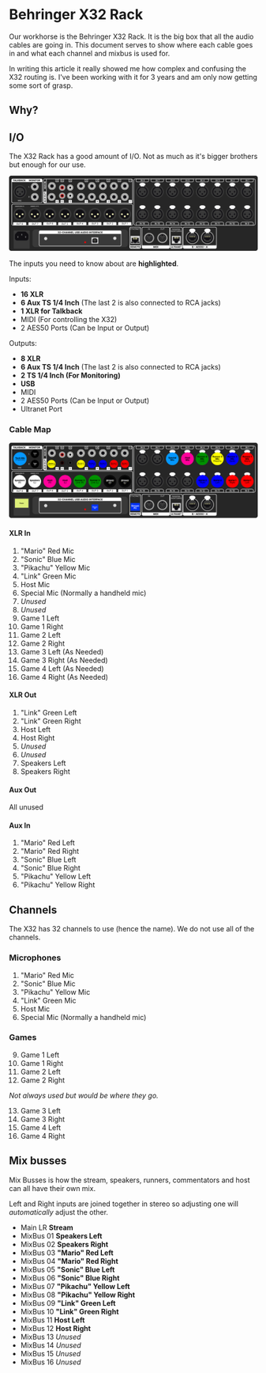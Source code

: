 # Behringer X32 Rack

Our workhorse is the Behringer X32 Rack. It is the big box that all the audio cables are going in. This document serves to show where each cable goes in and what each channel and mixbus is used for.

In writing this article it really showed me how complex and confusing the X32 routing is. I've been working with it for 3 years and am only now getting some sort of grasp.

## Why?

## I/O

The X32 Rack has a good amount of I/O. Not as much as it's bigger brothers but enough for our use.

![The rear of the X32 Rack](<X32 Rack Blank.png>)

The inputs you need to know about are **highlighted**.

Inputs:

- **16 XLR**
- **6 Aux TS 1/4 Inch** (The last 2 is also connected to RCA jacks)
- **1 XLR for Talkback**
- MIDI (For controlling the X32)
- 2 AES50 Ports (Can be Input or Output)

Outputs:

- **8 XLR**
- **6 Aux TS 1/4 Inch** (The last 2 is also connected to RCA jacks)
- **2 TS 1/4 Inch (For Monitoring)**
- **USB**
- MIDI
- 2 AES50 Ports (Can be Input or Output)
- Ultranet Port

### Cable Map

![The rear of the X32 rack with labels over the ports.](<X32 Rack Mapped.png>)

#### XLR In

1. "Mario" Red Mic
2. "Sonic" Blue Mic
3. "Pikachu" Yellow Mic
4. "Link" Green Mic
5. Host Mic
6. Special Mic (Normally a handheld mic)
7. *Unused*
8. *Unused*
9. Game 1 Left
10. Game 1 Right
11. Game 2 Left
12. Game 2 Right
13. Game 3 Left (As Needed)
14. Game 3 Right (As Needed)
15. Game 4 Left (As Needed)
16. Game 4 Right (As Needed)

#### XLR Out

1. "Link" Green Left
2. "Link" Green Right
3. Host Left
4. Host Right
5. *Unused*
6. *Unused*
7. Speakers Left
8. Speakers Right

#### Aux Out

All unused

#### Aux In

1. "Mario" Red Left
2. "Mario" Red Right
3. "Sonic" Blue Left
4. "Sonic" Blue Right
5. "Pikachu" Yellow Left
6. "Pikachu" Yellow Right

## Channels

The X32 has 32 channels to use (hence the name). We do not use all of the channels.

### Microphones

1. "Mario" Red Mic
2. "Sonic" Blue Mic
3. "Pikachu" Yellow Mic
4. "Link" Green Mic
5. Host Mic
6. Special Mic (Normally a handheld mic)

### Games

9. Game 1 Left
10. Game 1 Right
11. Game 2 Left
12. Game 2 Right

*Not always used but would be where they go.*

13. Game 3 Left
14. Game 3 Right
15. Game 4 Left
16. Game 4 Right

## Mix busses

Mix Busses is how the stream, speakers, runners, commentators and host can all have their own mix.

Left and Right inputs are joined together in stereo so adjusting one will *automatically* adjust the other.

- Main LR **Stream**
- MixBus 01 **Speakers Left**
- MixBus 02 **Speakers Right**
- MixBus 03 **"Mario" Red Left**
- MixBus 04 **"Mario" Red Right**
- MixBus 05 **"Sonic" Blue Left**
- MixBus 06 **"Sonic" Blue Right**
- MixBus 07 **"Pikachu" Yellow Left**
- MixBus 08 **"Pikachu" Yellow Right**
- MixBus 09 **"Link" Green Left**
- MixBus 10 **"Link" Green Right**
- MixBus 11 **Host Left**
- MixBus 12 **Host Right**
- MixBus 13 *Unused*
- MixBus 14 *Unused*
- MixBus 15 *Unused*
- MixBus 16 *Unused*
